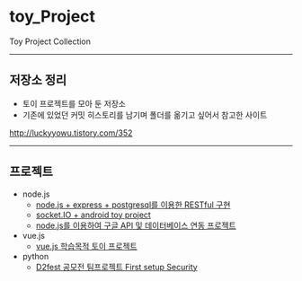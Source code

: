 # toy_Project
Toy Project Collection

--------------------------------------------------

## 저장소 정리
* 토이 프로젝트를 모아 둔 저장소
* 기존에 있었던 커밋 히스토리를 남기며 폴더를 옮기고 싶어서 참고한 사이트

http://luckyyowu.tistory.com/352

--------------------------------------------------

## 프로젝트
* node.js
  * [node.js + express + postgresql를 이용한 RESTful 구현](https://github.com/Sung-jin/toy_Project/tree/master/node.js/node-postgres-rest)
  * [socket.IO + android toy project](https://github.com/Sung-jin/toy_Project/tree/master/node.js/socket.io/android)
  * [node.js를 이용하여 구글 API 및 데이터베이스 연동 프로젝트](https://github.com/Sung-jin/toy_Project/tree/master/node.js/use_API_by_Nodejs)
* vue.js
  * [vue.js 학습목적 토이 프로젝트](https://github.com/Sung-jin/toy_Project/tree/master/vue.js/vue.js_FE)
* python
  * [D2fest 공모전 팀프로젝트 First setup Security](https://github.com/Sung-jin/toy_Project/tree/master/python/FsS)

